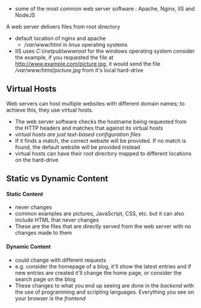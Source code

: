 - some of the most common web server software : 
	  Apache, Nginx, IIS and NodeJS

A web server delivers files from root directory 
- default location of nginx and apache 
	- */var/www/html* in linux operating systems 
- IIS uses *C:\inetpub\wwwroot* for the windows operating system
consider the example, if you requested the file at http://www.example.com/picture.jpg, it would send the file */var/www/html/picture.jpg* from it's local hard-drive


## Virtual Hosts
Web servers can host multiple websites with different domain names; to achieve this, they use virtual hosts. 
- The web server software checks the hostname being requested from the HTTP headers and matches that against its virtual hosts 
- *virtual hosts are just text-based configuration files*
- If it finds a match, the correct website will be provided. If no match is found, the default website will be provided instead
- virtual hosts can have their root directory mapped to different locations on the hard-drive 


## Static vs Dynamic Content
#### Static Content
- never changes
- common examples are pictures, JavaScript, CSS, etc. but it can also include HTML that never changes
- These are the files that are directly served from the web server with no changes made to them

#### Dynamic Content
- could change with different requests 
- e.g. consider the homepage of a blog, it'll show the latest entries and if new entries are created it'll change the home page, or consider the search page on the blog
- These changes to what you end up seeing are done in the *backend* with the use of programming and scripting languages. Everything you see on your browser is the *frontend*

